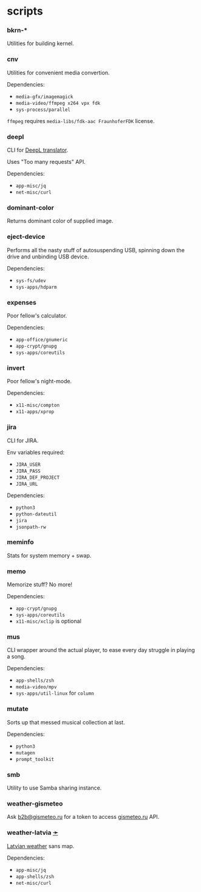 scripts
=======

### bkrn-\*

Utilities for building kernel.

### cnv

Utilities for convenient media convertion.

Dependencies:
- `media-gfx/imagemagick`
- `media-video/ffmpeg x264 vpx fdk`
- `sys-process/parallel`

`ffmpeg` requires `media-libs/fdk-aac FraunhoferFDK` license.

### deepl

CLI for [DeepL translator](https://deepl.com/translator).

Uses "Too many requests" API.

Dependencies:
- `app-misc/jq`
- `net-misc/curl`

### dominant-color

Returns dominant color of supplied image.

### eject-device

Performs all the nasty stuff of autosuspending USB, spinning down the drive and
unbinding USB device.

Dependencies:
- `sys-fs/udev`
- `sys-apps/hdparm`

### expenses

Poor fellow's calculator.

Dependencies:
- `app-office/gnumeric`
- `app-crypt/gnupg`
- `sys-apps/coreutils`

### invert

Poor fellow's night-mode.

Dependencies:
- `x11-misc/compton`
- `x11-apps/xprop`

### jira

CLI for JIRA.

Env variables required:
- `JIRA_USER`
- `JIRA_PASS`
- `JIRA_DEF_PROJECT`
- `JIRA_URL`

Dependencies:
- `python3`
- `python-dateutil`
- `jira`
- `jsonpath-rw`

### meminfo

Stats for system memory + swap.

### memo

Memorize stuff? No more!

Dependencies:
- `app-crypt/gnupg`
- `sys-apps/coreutils`
- `x11-misc/xclip` is optional

### mus

CLI wrapper around the actual player, to ease every day struggle in playing a
song.

Dependencies:
- `app-shells/zsh`
- `media-video/mpv`
- `sys-apps/util-linux` for `column`

### mutate

Sorts up that messed musical collection at last.

Dependencies:
- `python3`
- `mutagen`
- `prompt_toolkit`

### smb

Utility to use Samba sharing instance.

### weather-gismeteo

Ask <b2b@gismeteo.ru> for a token to access
[gismeteo.ru](https://gismeteo.ru) API.

### weather-latvia [➛](weather-latvia)

[Latvian weather](https://videscentrs.lvgmc.lv/karte) sans map.

Dependencies:
- `app-misc/jq`
- `app-shells/zsh`
- `net-misc/curl`
